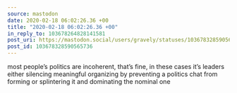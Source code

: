 ```yaml
---
source: mastodon
date: 2020-02-18 06:02:26.36 +00
title: "2020-02-18 06:02:26.36 +00"
in_reply_to: 103678264828141581
post_uri: https://mastodon.social/users/gravely/statuses/103678328590565736
post_id: 103678328590565736
---
```

most people’s politics are incoherent, that’s fine, in these cases it’s leaders either silencing meaningful organizing by preventing a politics chat from forming or splintering it and dominating the nominal one


